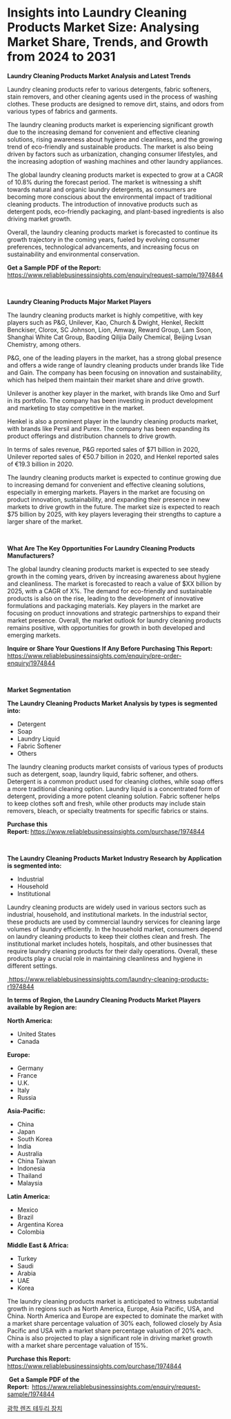 <p><h1>Insights into Laundry Cleaning Products Market Size: Analysing Market Share, Trends, and Growth from 2024 to 2031</h1></p><p><strong>Laundry Cleaning Products Market Analysis and Latest Trends</strong></p>
<p><p>Laundry cleaning products refer to various detergents, fabric softeners, stain removers, and other cleaning agents used in the process of washing clothes. These products are designed to remove dirt, stains, and odors from various types of fabrics and garments.</p><p>The laundry cleaning products market is experiencing significant growth due to the increasing demand for convenient and effective cleaning solutions, rising awareness about hygiene and cleanliness, and the growing trend of eco-friendly and sustainable products. The market is also being driven by factors such as urbanization, changing consumer lifestyles, and the increasing adoption of washing machines and other laundry appliances.</p><p>The global laundry cleaning products market is expected to grow at a CAGR of 10.8% during the forecast period. The market is witnessing a shift towards natural and organic laundry detergents, as consumers are becoming more conscious about the environmental impact of traditional cleaning products. The introduction of innovative products such as detergent pods, eco-friendly packaging, and plant-based ingredients is also driving market growth.</p><p>Overall, the laundry cleaning products market is forecasted to continue its growth trajectory in the coming years, fueled by evolving consumer preferences, technological advancements, and increasing focus on sustainability and environmental conservation.</p></p>
<p><strong>Get a Sample PDF of the Report:&nbsp;</strong> <a href="https://www.reliablebusinessinsights.com/enquiry/request-sample/1974844">https://www.reliablebusinessinsights.com/enquiry/request-sample/1974844</a></p>
<p>&nbsp;</p>
<p><strong>Laundry Cleaning Products Major Market Players</strong></p>
<p><p>The laundry cleaning products market is highly competitive, with key players such as P&G, Unilever, Kao, Church & Dwight, Henkel, Reckitt Benckiser, Clorox, SC Johnson, Lion, Amway, Reward Group, Lam Soon, Shanghai White Cat Group, Baoding Qilijia Daily Chemical, Beijing Lvsan Chemistry, among others.</p><p>P&G, one of the leading players in the market, has a strong global presence and offers a wide range of laundry cleaning products under brands like Tide and Gain. The company has been focusing on innovation and sustainability, which has helped them maintain their market share and drive growth.</p><p>Unilever is another key player in the market, with brands like Omo and Surf in its portfolio. The company has been investing in product development and marketing to stay competitive in the market.</p><p>Henkel is also a prominent player in the laundry cleaning products market, with brands like Persil and Purex. The company has been expanding its product offerings and distribution channels to drive growth.</p><p>In terms of sales revenue, P&G reported sales of $71 billion in 2020, Unilever reported sales of €50.7 billion in 2020, and Henkel reported sales of €19.3 billion in 2020.</p><p>The laundry cleaning products market is expected to continue growing due to increasing demand for convenient and effective cleaning solutions, especially in emerging markets. Players in the market are focusing on product innovation, sustainability, and expanding their presence in new markets to drive growth in the future. The market size is expected to reach $75 billion by 2025, with key players leveraging their strengths to capture a larger share of the market.</p></p>
<p>&nbsp;</p>
<p><strong>What Are The Key Opportunities For Laundry Cleaning Products Manufacturers?</strong></p>
<p><p>The global laundry cleaning products market is expected to see steady growth in the coming years, driven by increasing awareness about hygiene and cleanliness. The market is forecasted to reach a value of $XX billion by 2025, with a CAGR of X%. The demand for eco-friendly and sustainable products is also on the rise, leading to the development of innovative formulations and packaging materials. Key players in the market are focusing on product innovations and strategic partnerships to expand their market presence. Overall, the market outlook for laundry cleaning products remains positive, with opportunities for growth in both developed and emerging markets.</p></p>
<p><strong>Inquire or Share Your Questions If Any Before Purchasing This Report:</strong> <a href="https://www.reliablebusinessinsights.com/enquiry/pre-order-enquiry/1974844">https://www.reliablebusinessinsights.com/enquiry/pre-order-enquiry/1974844</a></p>
<p>&nbsp;</p>
<p><strong>Market Segmentation</strong></p>
<p><strong>The Laundry Cleaning Products Market Analysis by types is segmented into:</strong></p>
<p><ul><li>Detergent</li><li>Soap</li><li>Laundry Liquid</li><li>Fabric Softener</li><li>Others</li></ul></p>
<p><p>The laundry cleaning products market consists of various types of products such as detergent, soap, laundry liquid, fabric softener, and others. Detergent is a common product used for cleaning clothes, while soap offers a more traditional cleaning option. Laundry liquid is a concentrated form of detergent, providing a more potent cleaning solution. Fabric softener helps to keep clothes soft and fresh, while other products may include stain removers, bleach, or specialty treatments for specific fabrics or stains.</p></p>
<p><strong>Purchase this Report:&nbsp;</strong><a href="https://www.reliablebusinessinsights.com/purchase/1974844">https://www.reliablebusinessinsights.com/purchase/1974844</a></p>
<p>&nbsp;</p>
<p><strong>The Laundry Cleaning Products Market Industry Research by Application is segmented into:</strong></p>
<p><ul><li>Industrial</li><li>Household</li><li>Institutional</li></ul></p>
<p><p>Laundry cleaning products are widely used in various sectors such as industrial, household, and institutional markets. In the industrial sector, these products are used by commercial laundry services for cleaning large volumes of laundry efficiently. In the household market, consumers depend on laundry cleaning products to keep their clothes clean and fresh. The institutional market includes hotels, hospitals, and other businesses that require laundry cleaning products for their daily operations. Overall, these products play a crucial role in maintaining cleanliness and hygiene in different settings.</p></p>
<p><a href="https://www.reliablebusinessinsights.com/laundry-cleaning-products-r1974844">&nbsp;https://www.reliablebusinessinsights.com/laundry-cleaning-products-r1974844</a></p>
<p><strong>In terms of Region, the Laundry Cleaning Products Market Players available by Region are:</strong></p>
<p>
    <p> <strong> North America: </strong>
        <ul>
            <li>United States</li>
            <li>Canada</li>
        </ul>
        </p> 
    <p> <strong> Europe: </strong>
        <ul>
            <li>Germany</li>
            <li>France</li>
            <li>U.K.</li>
            <li>Italy</li>
            <li>Russia</li>
        </ul>
        </p> 
    <p> <strong> Asia-Pacific: </strong>
        <ul>
            <li>China</li>
            <li>Japan</li>
            <li>South Korea</li>
            <li>India</li>
            <li>Australia</li>
            <li>China Taiwan</li>
            <li>Indonesia</li>
            <li>Thailand</li>
            <li>Malaysia</li>
        </ul>
        </p> 
    <p> <strong> Latin America: </strong>
        <ul>
            <li>Mexico</li>
            <li>Brazil</li>
            <li>Argentina Korea</li>
            <li>Colombia</li>
        </ul>
        </p> 
    <p> <strong> Middle East & Africa: </strong>
        <ul>
            <li>Turkey</li>
            <li>Saudi</li>
            <li>Arabia</li>
            <li>UAE</li>
            <li>Korea</li>
        </ul>
    </p>
    </p>
<p><p>The laundry cleaning products market is anticipated to witness substantial growth in regions such as North America, Europe, Asia Pacific, USA, and China. North America and Europe are expected to dominate the market with a market share percentage valuation of 30% each, followed closely by Asia Pacific and USA with a market share percentage valuation of 20% each. China is also projected to play a significant role in driving market growth with a market share percentage valuation of 15%.</p></p>
<p><strong>Purchase this Report: </strong><a href="https://www.reliablebusinessinsights.com/purchase/1974844">https://www.reliablebusinessinsights.com/purchase/1974844</a></p>
<p>&nbsp;<strong>Get a Sample PDF of the Report:&nbsp;&nbsp;</strong><a href="https://www.reliablebusinessinsights.com/enquiry/request-sample/1974844">https://www.reliablebusinessinsights.com/enquiry/request-sample/1974844</a></p>
<p><strong></strong></p>
<p><p><a href="https://github.com/AlexanderElliott1993/Market-Research-Report-List-1/blob/main/7246072150350.md">광학 렌즈 테두리 장치</a></p></p>